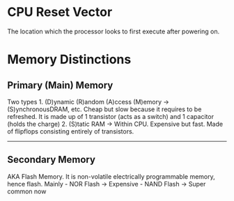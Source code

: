 # CPU Reset Vector
The location which the processor looks to first execute after powering on.

# Memory Distinctions
## Primary (Main) Memory
Two types
	1. (D)ynamic (R)andom (A)ccess (M)emory
		-> (S)ynchronousDRAM, etc. Cheap but slow because it requires to be refreshed. It is made up of 1 transistor (acts as a switch) and 1 capacitor (holds the charge)
	2. (S)tatic RAM
		-> Within CPU. Expensive but fast. Made of flipflops consisting entirely of transistors.

---

## Secondary Memory
AKA Flash Memory. It is non-volatile electrically programmable memory, hence flash.
Mainly
	- NOR Flash
		-> Expensive
	- NAND Flash
		-> Super common now